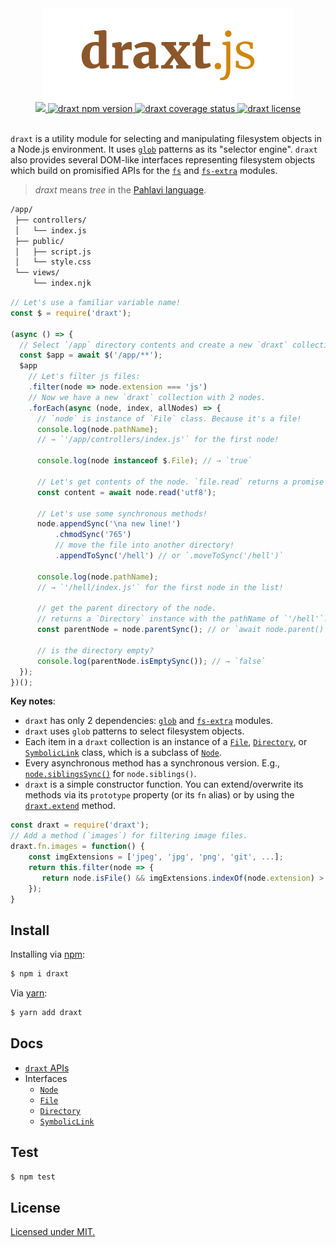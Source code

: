 <div align="center">
  <img src="draxt-logo.jpg" align=center><br>
	<a href="https://travis-ci.org/ramhejazi/draxt">
 		<img src="https://img.shields.io/travis/ramhejazi/draxt.svg?style=flat-square">
	</a>
	<a href="https://www.npmjs.com/package/draxt">
		<img alt="draxt npm version" src="https://img.shields.io/npm/v/draxt.svg?style=flat-square">
	</a>
	<a href="https://coveralls.io/github/ramhejazi/draxt">
		<img alt="draxt coverage status" src="https://img.shields.io/coveralls/github/ramhejazi/draxt.svg?style=flat-square">
	</a>
	<a href="https://github.com/ramhejazi/draxt/blob/master/LICENSE">
		<img alt="draxt license" src="https://img.shields.io/badge/license-MIT-blue.svg?style=flat-square">
	</a>
</div>
<br>

`draxt` is a utility module for selecting and manipulating filesystem objects in a Node.js environment.
It uses [`glob`](https://en.wikipedia.org/wiki/Glob_(programming)) patterns as its "selector engine". `draxt` also provides several DOM-like interfaces representing filesystem objects which build on promisified APIs for the [`fs`](https://nodejs.org/api/fs.html) and [`fs-extra`](https://github.com/jprichardson/node-fs-extra) modules.

> _draxt_ means _tree_ in the [Pahlavi language](https://en.wikipedia.org/wiki/Middle_Persian).

```html
/app/
 ├── controllers/
 │   └── index.js
 ├── public/
 │   ├── script.js
 │   └── style.css
 └── views/
     └── index.njk
```

```js
// Let's use a familiar variable name!
const $ = require('draxt');

(async () => {
  // Select `/app` directory contents and create a new `draxt` collection.
  const $app = await $('/app/**');
  $app
    // Let's filter js files:
    .filter(node => node.extension === 'js')
    // Now we have a new `draxt` collection with 2 nodes.
    .forEach(async (node, index, allNodes) => {
      // `node` is instance of `File` class. Because it's a file!
      console.log(node.pathName);
      // → `'/app/controllers/index.js'` for the first node!

      console.log(node instanceof $.File); // → `true`

      // Let's get contents of the node. `file.read` returns a promise object.
      const content = await node.read('utf8');

      // Let's use some synchronous methods!
      node.appendSync('\na new line!')
          .chmodSync('765')
          // move the file into another directory!
          .appendToSync('/hell') // or `.moveToSync('/hell')`

      console.log(node.pathName);
      // → `'/hell/index.js'` for the first node in the list!

      // get the parent directory of the node.
      // returns a `Directory` instance with the pathName of `'/hell'`!
      const parentNode = node.parentSync(); // or `await node.parent()`

      // is the directory empty?
      console.log(parentNode.isEmptySync()); // → `false`
  });
})();
```

**Key notes**:
 - `draxt` has only 2 dependencies: [`glob`](https://github.com/isaacs/node-glob) and [`fs-extra`](https://github.com/jprichardson/node-fs-extra) modules.
 - `draxt` uses `glob` patterns to select filesystem objects.
 - Each item in a `draxt` collection is an instance of a [`File`](https://github.com/ramhejazi/draxt/blob/master/docs/File.md), [`Directory`](https://github.com/ramhejazi/draxt/blob/master/docs/Directory.md), or [`SymbolicLink`](https://github.com/ramhejazi/draxt/blob/master/docs/SymbolicLink.md) class, which is a subclass of [`Node`](https://github.com/ramhejazi/draxt/blob/master/docs/Node.md).
 - Every asynchronous method has a synchronous version. E.g., [`node.siblingsSync()`](https://github.com/ramhejazi/draxt/blob/master/docs/Node.md#nodesiblingssyncpattern-options) for `node.siblings()`.
 - `draxt` is a simple constructor function. You can extend/overwrite its methods via its `prototype` property (or its `fn` alias) or by using the [`draxt.extend`](https://github.com/ramhejazi/draxt/blob/master/docs/draxt.md#draxtextendmethods) method.

 ```js
 const draxt = require('draxt');
 // Add a method (`images`) for filtering image files.
 draxt.fn.images = function() {
     const imgExtensions = ['jpeg', 'jpg', 'png', 'git', ...];
     return this.filter(node => {
        return node.isFile() && imgExtensions.indexOf(node.extension) > -1;
     });
 }
```

## Install

Installing via [npm](https://docs.npmjs.com/getting-started/what-is-npm):

```bash
$ npm i draxt
```

Via [yarn](https://yarnpkg.com/en/):

```bash
$ yarn add draxt
```

## Docs

- [`draxt` APIs](https://github.com/ramhejazi/draxt/blob/master/docs/draxt.md)
- Interfaces
  - [`Node`](https://github.com/ramhejazi/draxt/blob/master/docs/Node.md)
  - [`File`](https://github.com/ramhejazi/draxt/blob/master/docs/File.md)
  - [`Directory`](https://github.com/ramhejazi/draxt/blob/master/docs/Directory.md)
  - [`SymbolicLink`](https://github.com/ramhejazi/draxt/blob/master/docs/SymbolicLink.md)

## Test

```bash
$ npm test
```

## License

[Licensed under MIT.](https://github.com/ramhejazi/draxt/blob/master/LICENSE)
